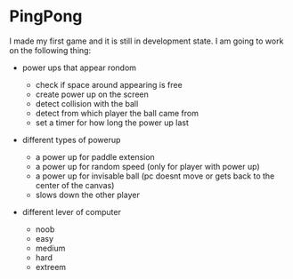 # PingPong

I made my first game and it is still in development state.
I am going to work on the following thing:

  - power ups that appear rondom
    - check if space around appearing is free
    - create power up on the screen
    - detect collision with the ball
    - detect from which player the ball came from
    - set a timer for how long the power up last
    
  - different types of powerup
    - a power up for paddle extension
    - a power up for random speed (only for player with power up)
    - a power up for invisable ball (pc doesnt move or gets back to the center of the canvas)
    - slows down the other player
    
  - different lever of computer
    - noob
    - easy
    - medium
    - hard
    - extreem
